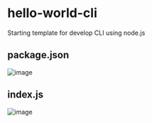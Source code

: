 # hello-world-cli

Starting template for develop CLI using node.js

## package.json

![image](https://github.com/user-attachments/assets/bd4447ea-4415-4087-97e4-1b79b19e5bb1)

## index.js

![image](https://github.com/user-attachments/assets/e287a2fe-5a2b-4c47-a2e7-2e69de969bf9)
